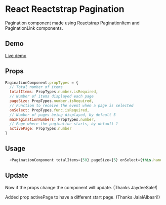 # React Reactstrap Pagination

Pagination component made using Reactstrap PaginationItem and PaginationLink components.

## Demo

[Live demo](https://codesandbox.io/s/2z5jw7mnkp)

## Props

```js
PaginationComponent.propTypes = {
  // Total number of items
  totalItems: PropTypes.number.isRequired,
  // Number of items displayed each page
  pageSize: PropTypes.number.isRequired,
  // Function to receive the event when a page is selected
  onSelect: PropTypes.func.isRequired,
  // Number of pages being displayed, by default 5
  maxPaginationNumbers: PropTypes.number,
  // Page where the pagination starts, by default 1
  activePage: PropTypes.number
}
```

## Usage

```js
  <PaginationComponent totalItems={50} pageSize={5} onSelect={this.handleSelected} />
```

## Update

Now if the props change the component will update. (Thanks JaydeeSale!)

Added prop activePage to have a different start page. (Thanks JalalAlbasri!)